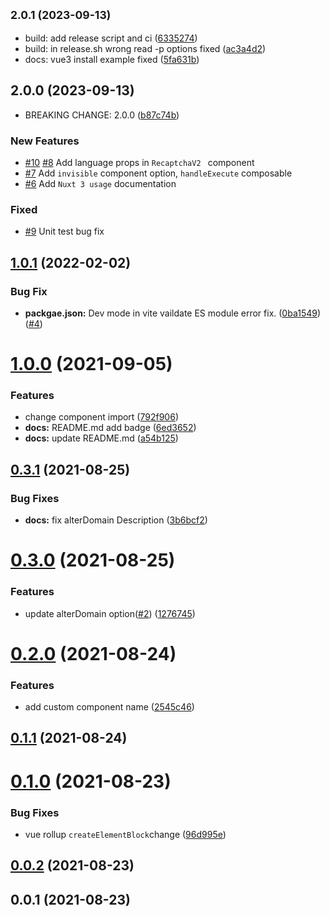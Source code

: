 ## <small>2.0.1 (2023-09-13)</small>

* build: add release script and ci ([6335274](https://github.com/dongkyuuuu/vue3-recaptcha-v2/commit/6335274))
* build: in release.sh wrong read -p options fixed ([ac3a4d2](https://github.com/dongkyuuuu/vue3-recaptcha-v2/commit/ac3a4d2))
* docs: vue3 install example fixed ([5fa631b](https://github.com/dongkyuuuu/vue3-recaptcha-v2/commit/5fa631b))



## 2.0.0 (2023-09-13)

- BREAKING CHANGE: 2.0.0 ([b87c74b](https://github.com/dongkyuuuu/vue3-recaptcha-v2/commit/b87c74b))

### New Features

- [#10](https://github.com/Dongkyuuuu/vue3-recaptcha-v2/issues/10) [#8](https://github.com/Dongkyuuuu/vue3-recaptcha-v2/issues/8) Add language props in `RecaptchaV2 ` component
- [#7](https://github.com/Dongkyuuuu/vue3-recaptcha-v2/issues/7) Add `invisible` component option, `handleExecute` composable
- [#6](https://github.com/Dongkyuuuu/vue3-recaptcha-v2/issues/6) Add `Nuxt 3 usage` documentation

### Fixed

- [#9](https://github.com/Dongkyuuuu/vue3-recaptcha-v2/issues/9) Unit test bug fix

## [1.0.1](https://github.com/dongkyuuuu/vue3-recaptcha-v2/compare/v1.0.0...v1.0.1) (2022-02-02)

### Bug Fix

- **packgae.json:** Dev mode in vite vaildate ES module error fix. ([0ba1549](https://github.com/DongKyuuuu/vue3-recaptcha-v2/commit/0ba15490452f7402bbf09cfd7aa33dbe23b83ce1)) ([#4](https://github.com/DongKyuuuu/vue3-recaptcha-v2/issues/4))

# [1.0.0](https://github.com/dongkyuuuu/vue3-recaptcha-v2/compare/v0.3.1...v1.0.0) (2021-09-05)

### Features

- change component import ([792f906](https://github.com/dongkyuuuu/vue3-recaptcha-v2/commit/792f90640775038194b77214d0aef47bb89b4242))
- **docs:** README.md add badge ([6ed3652](https://github.com/dongkyuuuu/vue3-recaptcha-v2/commit/6ed3652fb11ac5ecd96f440d49243c8ede8c1b08))
- **docs:** update README.md ([a54b125](https://github.com/dongkyuuuu/vue3-recaptcha-v2/commit/a54b125df6239b744093af7b3acd16ab208c412a))

## [0.3.1](https://github.com/dongkyuuuu/vue3-recaptcha-v2/compare/v0.3.0...v0.3.1) (2021-08-25)

### Bug Fixes

- **docs:** fix alterDomain Description ([3b6bcf2](https://github.com/dongkyuuuu/vue3-recaptcha-v2/commit/3b6bcf2603cb188ae33f1fbd22357524f9b5adc1))

# [0.3.0](https://github.com/dongkyuuuu/vue3-recaptcha-v2/compare/v0.2.0...v0.3.0) (2021-08-25)

### Features

- update alterDomain option([#2](https://github.com/dongkyuuuu/vue3-recaptcha-v2/issues/2)) ([1276745](https://github.com/dongkyuuuu/vue3-recaptcha-v2/commit/12767454bf5ee830209d4b9580ddd3a9bc5a605c))

# [0.2.0](https://github.com/dongkyuuuu/vue3-recaptcha-v2/compare/v0.1.1...v0.2.0) (2021-08-24)

### Features

- add custom component name ([2545c46](https://github.com/dongkyuuuu/vue3-recaptcha-v2/commit/2545c46ce3f3e58badb6baba058e7e49fe3a0334))

## [0.1.1](https://github.com/dongkyuuuu/vue3-recaptcha-v2/compare/v0.1.0...v0.1.1) (2021-08-24)

# [0.1.0](https://github.com/DongKyuuuu/vue3-recaptcha-v2/compare/v0.0.2...v0.1.0) (2021-08-23)

### Bug Fixes

- vue rollup `createElementBlock`change ([96d995e](https://github.com/DongKyuuuu/vue3-recaptcha-v2/commit/96d995ea374b5e4a5d13bc7274b531bce2d1af4f))

## [0.0.2](https://github.com/DongKyuuuu/vue3-recaptcha-v2/compare/v0.0.1...v0.0.2) (2021-08-23)

## 0.0.1 (2021-08-23)
